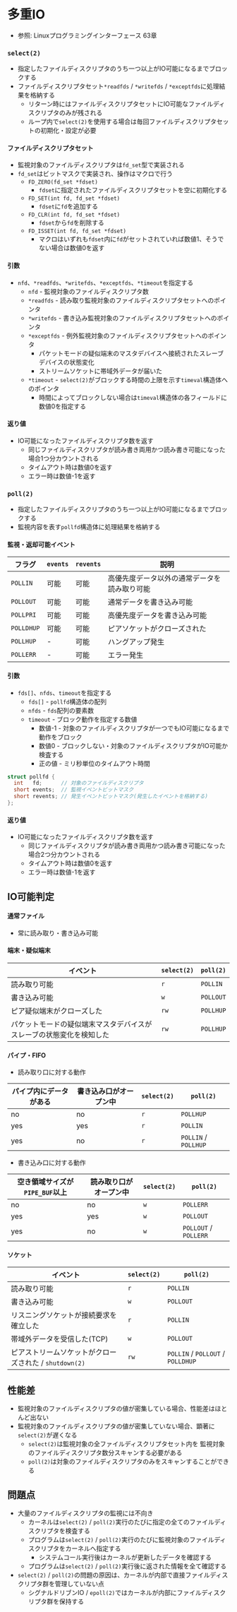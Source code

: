 # 多重IO
- 参照: Linuxプログラミングインターフェース 63章

### `select(2)`
- 指定したファイルディスクリプタのうち一つ以上がIO可能になるまでブロックする
- ファイルディスクリプタセット`*readfds` / `*writefds` / `*exceptfds`に処理結果を格納する
  - リターン時にはファイルディスクリプタセットにIO可能なファイルディスクリプタのみが残される
  - ループ内で`select(2)`を使用する場合は毎回ファイルディスクリプタセットの初期化・設定が必要

#### ファイルディスクリプタセット
- 監視対象のファイルディスクリプタは`fd_set`型で実装される
- `fd_set`はビットマスクで実装され、操作はマクロで行う
  - `FD_ZERO(fd_set *fdset)`
    - `fdset`に指定されたファイルディスクリプタセットを空に初期化する
  - `FD_SET(int fd, fd_set *fdset)`
    - `fdset`に`fd`を追加する
  - `FD_CLR(int fd, fd_set *fdset)`
    - `fdset`から`fd`を削除する
  - `FD_ISSET(int fd, fd_set *fdset)`
    - マクロはいずれも`fdset`内に`fd`がセットされていれば数値1、そうでない場合は数値0を返す

#### 引数
- `nfd`、`*readfds`、`*writefds`、`*exceptfds`、`*timeout`を指定する
  - `nfd` - 監視対象のファイルディスクリプタ数
  - `*readfds` - 読み取り監視対象のファイルディスクリプタセットへのポインタ
  - `*writefds` - 書き込み監視対象のファイルディスクリプタセットへのポインタ
  - `*exceptfds` - 例外監視対象のファイルディスクリプタセットへのポインタ
    - パケットモードの疑似端末のマスタデバイスへ接続されたスレーブデバイスの状態変化
    - ストリームソケットに帯域外データが届いた
  - `*timeout` - `select(2)`がブロックする時間の上限を示す`timeval`構造体へのポインタ
    - 時間によってブロックしない場合は`timeval`構造体の各フィールドに数値0を指定する

#### 返り値
- IO可能になったファイルディスクリプタ数を返す
  - 同じファイルディスクリプタが読み書き両用かつ読み書き可能になった場合1つ分カウントされる
  - タイムアウト時は数値0を返す
  - エラー時は数値-1を返す

### `poll(2)`
- 指定したファイルディスクリプタのうち一つ以上がIO可能になるまでブロックする
- 監視内容を表す`pollfd`構造体に処理結果を格納する

#### 監視・返却可能イベント
| フラグ     | `events` | `revents` | 説明                                         |
| -          | -        | -         | -                                            |
| `POLLIN`   | 可能     | 可能      | 高優先度データ以外の通常データを読み取り可能 |
| `POLLOUT`  | 可能     | 可能      | 通常データを書き込み可能                     |
| `POLLPRI`  | 可能     | 可能      | 高優先度データを書き込み可能                 |
| `POLLDHUP` | 可能     | 可能      | ピアソケットがクローズされた                 |
| `POLLHUP`  | -        | 可能      | ハングアップ発生                             |
| `POLLERR`  | -        | 可能      | エラー発生                                   |

#### 引数
- `fds[]`、`nfds`、`timeout`を指定する
  - `fds[]` - `pollfd`構造体の配列
  - `nfds` - `fds`配列の要素数
  - `timeout` - ブロック動作を指定する数値
    - 数値-1 - 対象のファイルディスクリプタが一つでもIO可能になるまで動作をブロック
    - 数値0 - ブロックしない・対象のファイルディスクリプタがIO可能か検査する
    - 正の値 - ミリ秒単位のタイムアウト時間

```c
struct pollfd {
  int   fd;      // 対象のファイルディスクリプタ
  short events;  // 監視イベントビットマスク
  short revents; // 発生イベントビットマスク(発生したイベントを格納する)
};
```

#### 返り値
- IO可能になったファイルディスクリプタ数を返す
  - 同じファイルディスクリプタが読み書き両用かつ読み書き可能になった場合2つ分カウントされる
  - タイムアウト時は数値0を返す
  - エラー時は数値-1を返す

## IO可能判定
#### 通常ファイル
- 常に読み取り・書き込み可能

#### 端末・疑似端末

| イベント                                                             | `select(2)`  | `poll(2)`  |
| -                                                                    |-             | -          |
| 読み取り可能                                                         | `r`          | `POLLIN`   |
| 書き込み可能                                                         | `w`          | `POLLOUT`  |
| ピア疑似端末がクローズした                                           | `rw`         | `POLLHUP`  |
| パケットモードの疑似端末マスタデバイスがスレーブの状態変化を検知した | `rw`         | `POLLHUP`  |

#### パイプ・FIFO
- 読み取り口に対する動作

| パイプ内にデータがある | 書き込み口がオープン中 | `select(2)` | `poll(2)`            |
| -                      | -                      | -           | -                    |
| no                     | no                     | `r`         | `POLLHUP`            |
| yes                    | yes                    | `r`         | `POLLIN`             |
| yes                    | no                     | `r`         | `POLLIN` / `POLLHUP` |

- 書き込み口に対する動作

| 空き領域サイズが`PIPE_BUF`以上 | 読み取り口がオープン中 | `select(2)` | `poll(2)`             |
| -                              | -                      | -           | -                     |
| no                             | no                     | `w`         | `POLLERR`             |
| yes                            | yes                    | `w`         | `POLLOUT`             |
| yes                            | no                     | `w`         | `POLLOUT` / `POLLERR` |

#### ソケット

| イベント                                               | `select(2)` | `poll(2)`                         |
| -                                                      |-            | -                                 |
| 読み取り可能                                           | `r`         | `POLLIN`                          |
| 書き込み可能                                           | `w`         | `POLLOUT`                         |
| リスニングソケットが接続要求を確立した                 | `r`         | `POLLIN`                          |
| 帯域外データを受信した(TCP)                            | `w`         | `POLLOUT`                         |
| ピアストリームソケットがクローズされた / `shutdown(2)` | `rw`        | `POLLIN` / `POLLOUT` / `POLLDHUP` |

## 性能差
- 監視対象のファイルディスクリプタの値が密集している場合、性能差はほとんど出ない
- 監視対象のファイルディスクリプタの値が密集していない場合、顕著に`select(2)`が遅くなる
  - `select(2)`は監視対象の全ファイルディスクリプタセット内を
    監視対象のファイルディスクリプタ数分スキャンする必要がある
  - `poll(2)`は対象のファイルディスクリプタのみをスキャンすることができる

## 問題点
- 大量のファイルディスクリプタの監視には不向き
  - カーネルは`select(2)` / `poll(2)`実行のたびに指定の全てのファイルディスクリプタを検査する
  - プログラムは`select(2)` / `poll(2)`実行のたびに監視対象のファイルディスクリプタをカーネルへ指定する
    - システムコール実行後はカーネルが更新したデータを確認する
  - プログラムは`select(2)` / `poll(2)`実行後に返された情報を全て確認する
- `select(2)` / `poll(2)`の問題の原因は、カーネルが内部で直接ファイルディスクリプタ群を管理していない点
  - シグナルドリブンIO / `epoll(2)`ではカーネルが内部にファイルディスクリプタ群を保持する
